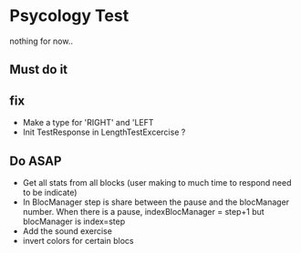# Psycology Test

nothing for now..

## Must do it

## fix

- Make a type for 'RIGHT' and 'LEFT
- Init TestResponse in LengthTestExcercise ?

## Do ASAP

- Get all stats from all blocks (user making to much time to respond need to be indicate)
- In BlocManager step is share between the pause and the blocManager number. When there is a pause, indexBlocManager = step+1 but blocManager is index=step
- Add the sound exercise
- invert colors for certain blocs
